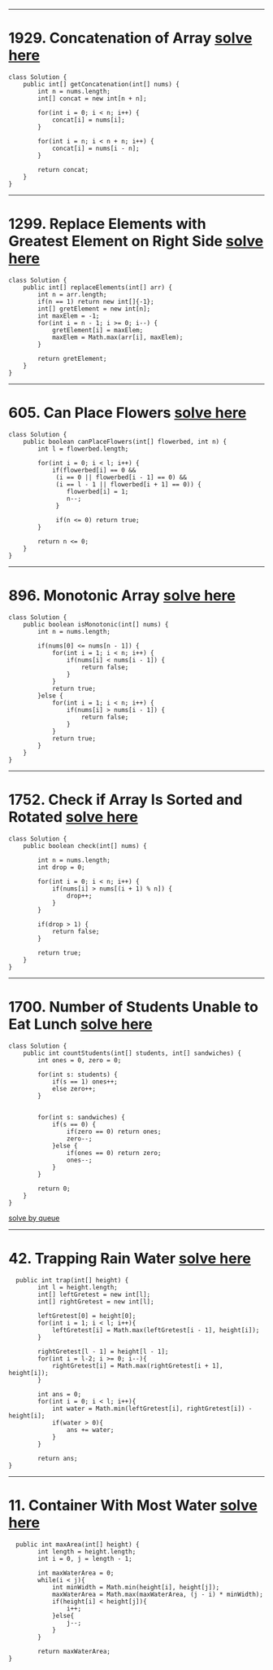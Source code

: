 
---
# 1929. Concatenation of Array [solve here](https://leetcode.com/problems/concatenation-of-array/)

```
class Solution {
    public int[] getConcatenation(int[] nums) {
        int n = nums.length;
        int[] concat = new int[n + n];

        for(int i = 0; i < n; i++) {
            concat[i] = nums[i];
        }

        for(int i = n; i < n + n; i++) {
            concat[i] = nums[i - n];
        }

        return concat;
    }
}
```

---

# 1299. Replace Elements with Greatest Element on Right Side [solve here](https://leetcode.com/problems/replace-elements-with-greatest-element-on-right-side/)

```
class Solution {
    public int[] replaceElements(int[] arr) {
        int n = arr.length;
        if(n == 1) return new int[]{-1};
        int[] gretElement = new int[n];
        int maxElem = -1;
        for(int i = n - 1; i >= 0; i--) {
            gretElement[i] = maxElem;
            maxElem = Math.max(arr[i], maxElem);
        }

        return gretElement;
    }
}
```

---

# 605. Can Place Flowers [solve here](https://leetcode.com/problems/can-place-flowers/)
```
class Solution {
    public boolean canPlaceFlowers(int[] flowerbed, int n) {
        int l = flowerbed.length;

        for(int i = 0; i < l; i++) {
            if(flowerbed[i] == 0 &&
             (i == 0 || flowerbed[i - 1] == 0) &&
             (i == l - 1 || flowerbed[i + 1] == 0)) {
                flowerbed[i] = 1;
                n--;
             }

             if(n <= 0) return true;
        }

        return n <= 0;
    }
}
```


---

# 896. Monotonic Array [solve here](https://leetcode.com/problems/monotonic-array/)
```
class Solution {
    public boolean isMonotonic(int[] nums) {
        int n = nums.length;

        if(nums[0] <= nums[n - 1]) {
            for(int i = 1; i < n; i++) {
                if(nums[i] < nums[i - 1]) {
                    return false;
                }
            }
            return true;
        }else {
            for(int i = 1; i < n; i++) {
                if(nums[i] > nums[i - 1]) {
                    return false;
                }
            }
            return true;
        }
    }
}
```
---

# 1752. Check if Array Is Sorted and Rotated [solve here](https://leetcode.com/problems/check-if-array-is-sorted-and-rotated/)
```
class Solution {
    public boolean check(int[] nums) {

        int n = nums.length;
        int drop = 0;

        for(int i = 0; i < n; i++) {
            if(nums[i] > nums[(i + 1) % n]) {
                drop++;
            }
        }

        if(drop > 1) {
            return false;
        }

        return true;
    }
}
```
---

# 1700. Number of Students Unable to Eat Lunch [solve here](https://leetcode.com/problems/number-of-students-unable-to-eat-lunch/)

```
class Solution {
    public int countStudents(int[] students, int[] sandwiches) {
        int ones = 0, zero = 0;

        for(int s: students) {
            if(s == 1) ones++;
            else zero++;
        }


        for(int s: sandwiches) {
            if(s == 0) {
                if(zero == 0) return ones;
                zero--;
            }else {
                if(ones == 0) return zero;
                ones--;
            }
        }

        return 0;
    }
}
```

[solve by queue]()

---

# 42. Trapping Rain Water [solve here](https://leetcode.com/problems/trapping-rain-water/)
```
  public int trap(int[] height) {
        int l = height.length;
        int[] leftGretest = new int[l];
        int[] rightGretest = new int[l];

        leftGretest[0] = height[0];
        for(int i = 1; i < l; i++){
            leftGretest[i] = Math.max(leftGretest[i - 1], height[i]);
        }

        rightGretest[l - 1] = height[l - 1];
        for(int i = l-2; i >= 0; i--){
            rightGretest[i] = Math.max(rightGretest[i + 1], height[i]);
        }

        int ans = 0;
        for(int i = 0; i < l; i++){
            int water = Math.min(leftGretest[i], rightGretest[i]) - height[i];
            if(water > 0){
                ans += water;
            }
        }

        return ans;
}
```
---
# 11. Container With Most Water [solve here](https://leetcode.com/problems/container-with-most-water/)
```
  public int maxArea(int[] height) {
        int length = height.length;
        int i = 0, j = length - 1;

        int maxWaterArea = 0;
        while(i < j){
            int minWidth = Math.min(height[i], height[j]);
            maxWaterArea = Math.max(maxWaterArea, (j - i) * minWidth);
            if(height[i] < height[j]){
                i++;
            }else{
                j--;
            }
        }

        return maxWaterArea;
}
```
